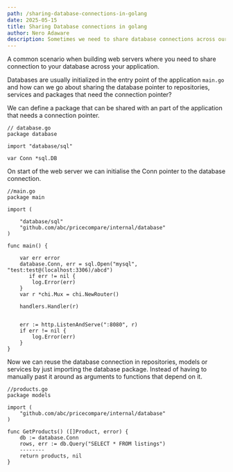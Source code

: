 ```yaml
---
path: /sharing-database-connections-in-golang
date: 2025-05-15
title: Sharing Database connections in golang 
author: Nero Adaware
description: Sometimes we need to share database connections across our application, in this article we will be looking at how to share database connections in golang.
---
```


A common scenario when building web servers where you need to share connection to your database across your application. 

Databases are usually initialized in the entry point of the application `main.go` and how can we go about sharing the database pointer to repositories, services and packages that need the connection pointer?

We can define a package that can be shared with an part of the application that needs a connection pointer.

```golang
// database.go
package database

import "database/sql"

var Conn *sql.DB

```


On start of the web server we can initialise the Conn pointer  to the database connection.

```golang
//main.go
package main

import (

	"database/sql"
	"github.com/abc/pricecompare/internal/database"
)

func main() {
	
	var err error
	database.Conn, err = sql.Open("mysql", "test:test@(localhost:3306)/abcd")
       if err != nil {
		log.Error(err)
	}
	var r *chi.Mux = chi.NewRouter()
	
	handlers.Handler(r)

	
	err := http.ListenAndServe(":8080", r)
	if err != nil {
		log.Error(err)
	}
}

```

Now we can reuse the database connection in repositories, models or services by just importing the database package. Instead of having to manually past it around as arguments to functions that depend on it.

```golang
//products.go
package models

import (
	"github.com/abc/pricecompare/internal/database"
)

func GetProducts() ([]Product, error) {
	db := database.Conn
	rows, err := db.Query("SELECT * FROM listings")
	--------
	return products, nil
}


```
